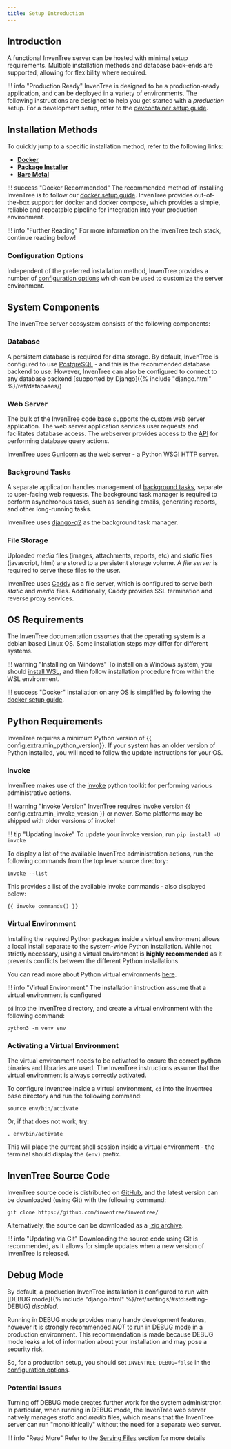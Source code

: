 ```yaml
---
title: Setup Introduction
---
```


## Introduction

A functional InvenTree server can be hosted with minimal setup requirements. Multiple installation methods and database back-ends are supported, allowing for flexibility where required.

!!! info "Production Ready"
	InvenTree is designed to be a production-ready application, and can be deployed in a variety of environments. The following instructions are designed to help you get started with a *production* setup. For a development setup, refer to the [devcontainer setup guide](../develop/devcontainer.md).

## Installation Methods

To quickly jump to a specific installation method, refer to the following links:

- [**Docker**](./docker.md)
- [**Package Installer**](./installer.md)
- [**Bare Metal**](./install.md)

!!! success "Docker Recommended"
    The recommended method of installing InvenTree is to follow our [docker setup guide](./docker.md). InvenTree provides out-of-the-box support for docker and docker compose, which provides a simple, reliable and repeatable pipeline for integration into your production environment.

!!! info "Further Reading"
    For more information on the InvenTree tech stack, continue reading below!

### Configuration Options

Independent of the preferred installation method, InvenTree provides a number of [configuration options](./config.md) which can be used to customize the server environment.

## System Components

The InvenTree server ecosystem consists of the following components:

### Database

A persistent database is required for data storage. By default, InvenTree is configured to use [PostgreSQL](https://www.postgresql.org/) - and this is the recommended database backend to use. However, InvenTree can also be configured to connect to any database backend [supported by Django]({% include "django.html" %}/ref/databases/)


### Web Server

The bulk of the InvenTree code base supports the custom web server application. The web server application services user requests and facilitates database access. The webserver provides access to the [API](../api/api.md) for performing database query actions.

InvenTree uses [Gunicorn](https://gunicorn.org/) as the web server - a Python WSGI HTTP server.

### Background Tasks

A separate application handles management of [background tasks](../settings/tasks.md), separate to user-facing web requests. The background task manager is required to perform asynchronous tasks, such as sending emails, generating reports, and other long-running tasks.

InvenTree uses [django-q2](https://django-q2.readthedocs.io/en/master/) as the background task manager.

### File Storage

Uploaded *media* files (images, attachments, reports, etc) and *static* files (javascript, html) are stored to a persistent storage volume. A *file server* is required to serve these files to the user.

InvenTree uses [Caddy](https://caddyserver.com/) as a file server, which is configured to serve both *static* and *media* files. Additionally, Caddy provides SSL termination and reverse proxy services.

## OS Requirements

The InvenTree documentation *assumes* that the operating system is a debian based Linux OS. Some installation steps may differ for different systems.

!!! warning "Installing on Windows"
    To install on a Windows system, you should [install WSL](https://docs.microsoft.com/en-us/windows/wsl/install-win10#manual-installation-steps), and then follow installation procedure from within the WSL environment.

!!! success "Docker"
    Installation on any OS is simplified by following the [docker setup guide](./docker.md).

## Python Requirements

InvenTree requires a minimum Python version of {{ config.extra.min_python_version}}. If your system has an older version of Python installed, you will need to follow the update instructions for your OS.

### Invoke

InvenTree makes use of the [invoke](https://www.pyinvoke.org/) python toolkit for performing various administrative actions.

!!! warning "Invoke Version"
	InvenTree requires invoke version {{ config.extra.min_invoke_version }} or newer. Some platforms may be shipped with older versions of invoke!

!!! tip "Updating Invoke"
    To update your invoke version, run `pip install -U invoke`

To display a list of the available InvenTree administration actions, run the following commands from the top level source directory:

```
invoke --list
```

This provides a list of the available invoke commands - also displayed below:

```
{{ invoke_commands() }}
```

### Virtual Environment

Installing the required Python packages inside a virtual environment allows a local install separate to the system-wide Python installation. While not strictly necessary, using a virtual environment is **highly recommended** as it prevents conflicts between the different Python installations.

You can read more about Python virtual environments [here](https://docs.python.org/3/tutorial/venv.html).

!!! info "Virtual Environment"
    The installation instruction assume that a virtual environment is configured

`cd` into the InvenTree directory, and create a virtual environment with the following command:

```
python3 -m venv env
```

### Activating a Virtual Environment

The virtual environment needs to be activated to ensure the correct python binaries and libraries are used. The InvenTree instructions assume that the virtual environment is always correctly activated.

To configure Inventree inside a virtual environment, ``cd`` into the inventree base directory and run the following command:

```
source env/bin/activate
```

Or, if that does not work, try:

```
. env/bin/activate
```

This will place the current shell session inside a virtual environment - the terminal should display the ``(env)`` prefix.

## InvenTree Source Code

InvenTree source code is distributed on [GitHub](https://github.com/inventree/inventree/), and the latest version can be downloaded (using Git) with the following command:

```
git clone https://github.com/inventree/inventree/
```

Alternatively, the source can be downloaded as a [.zip archive](https://github.com/inventree/InvenTree/archive/master.zip).

!!! info "Updating via Git"
    Downloading the source code using Git is recommended, as it allows for simple updates when a new version of InvenTree is released.


## Debug Mode

By default, a production InvenTree installation is configured to run with [DEBUG mode]({% include "django.html" %}/ref/settings/#std:setting-DEBUG) *disabled*.

Running in DEBUG mode provides many handy development features, however it is strongly recommended *NOT* to run in DEBUG mode in a production environment. This recommendation is made because DEBUG mode leaks a lot of information about your installation and may pose a security risk.

So, for a production setup, you should set `INVENTREE_DEBUG=false` in the [configuration options](./config.md).

### Potential Issues

Turning off DEBUG mode creates further work for the system administrator. In particular, when running in DEBUG mode, the InvenTree web server natively manages *static* and *media* files, which means that the InvenTree server can run "monolithically" without the need for a separate web server.

!!! info "Read More"
    Refer to the [Serving Files](./serving_files.md) section for more details
